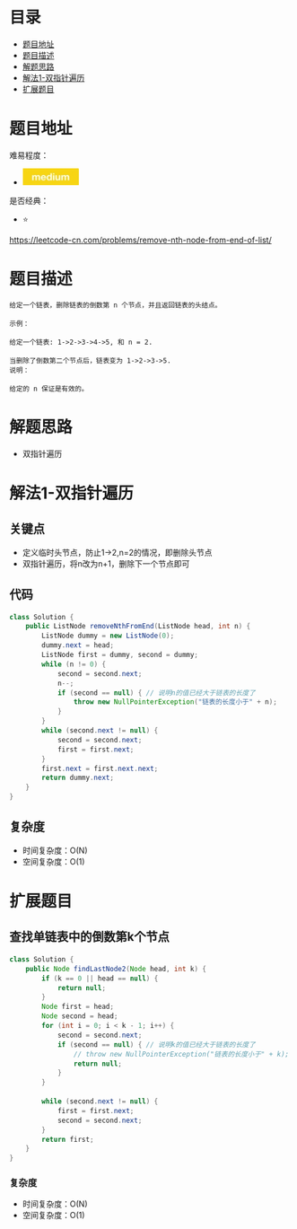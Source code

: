 # 目录
* [题目地址](#题目地址)
* [题目描述](#题目描述)
* [解题思路](#解题思路)
* [解法1-双指针遍历](#解法1-双指针遍历)
* [扩展题目](#扩展题目)



# 题目地址
难易程度：
- ![medium.jpg](../.images/medium.jpg)

是否经典：
- ⭐️

https://leetcode-cn.com/problems/remove-nth-node-from-end-of-list/

# 题目描述
```text
给定一个链表，删除链表的倒数第 n 个节点，并且返回链表的头结点。

示例：

给定一个链表: 1->2->3->4->5, 和 n = 2.

当删除了倒数第二个节点后，链表变为 1->2->3->5.
说明：

给定的 n 保证是有效的。
```


# 解题思路
- 双指针遍历




# 解法1-双指针遍历
## 关键点
- 定义临时头节点，防止1->2,n=2的情况，即删除头节点
- 双指针遍历，将n改为n+1，删除下一个节点即可


## 代码
```java
class Solution {
    public ListNode removeNthFromEnd(ListNode head, int n) {
        ListNode dummy = new ListNode(0);
        dummy.next = head;
        ListNode first = dummy, second = dummy;
        while (n != 0) {
            second = second.next;
            n--;
            if (second == null) { // 说明n的值已经大于链表的长度了
                throw new NullPointerException("链表的长度小于" + n);
            }
        }
        while (second.next != null) {
            second = second.next;
            first = first.next;
        }
        first.next = first.next.next;
        return dummy.next;
    }
}
```


## 复杂度
- 时间复杂度：O(N)
- 空间复杂度：O(1)


# 扩展题目
## ﻿查找单链表中的倒数第k个节点
```java
class Solution {
    public Node findLastNode2(Node head, int k) {
        if (k == 0 || head == null) {
            return null;
        }
        Node first = head;
        Node second = head;
        for (int i = 0; i < k - 1; i++) {
            second = second.next;
            if (second == null) { // 说明k的值已经大于链表的长度了
                // throw new NullPointerException("链表的长度小于" + k);
                return null;
            }
        }

        while (second.next != null) {
            first = first.next;
            second = second.next;
        }
        return first;
    }
}
```

### 复杂度
- 时间复杂度：O(N)
- 空间复杂度：O(1)